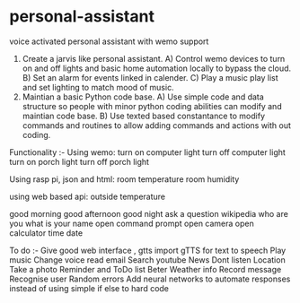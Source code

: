# personal-assistant
voice activated personal assistant with wemo support 

1) Create a jarvis like personal assistant. 
  A) Control wemo devices to turn on and off lights and basic home automation locally to bypass the cloud.
  B) Set an alarm for events linked in calender.
  C) Play a music play list and set lighting to match mood of music. 
2) Maintian a basic Python code base.
  A) Use simple code and data structure so people with minor python coding abilities can modify and maintian code base.
  B) Use texted based constantance to modify commands and routines to allow adding commands and actions with out coding.
 
Functionality :-
Using wemo:
  turn on computer light
  turn off computer light
  turn on porch light
  turn off porch light

Using rasp pi, json and html:
  room temperature
  room humidity
  
using web based api:
  outside temperature

good morning
good afternoon
good night
ask a question
wikipedia
who are you
what is your name
open command prompt
open camera
open calculator
time
date




To do :-
Give good web interface , gtts import gTTS for text to speech
Play music
Change voice
read email
Search youtube
News
Dont listen
Location
Take a photo
Reminder and ToDo list
Beter Weather info
Record message
Recognise user
Random errors
Add neural networks to automate responses instead of using simple if else to hard code